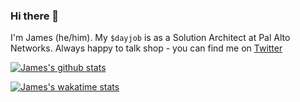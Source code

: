 ### Hi there 👋

I'm James (he/him). My `$dayjob` is as a Solution Architect at Pal Alto Networks. Always happy to talk shop - you can find me on [Twitter](https://twitter.com/jimwoolfenden)

[![James's github stats](https://github-readme-stats.vercel.app/api?username=jameswoolfenden&theme=cobalt)](https://github.com/anuraghazra/github-readme-stats)


[![James's wakatime stats](https://github-readme-stats.vercel.app/api/wakatime?username=jameswoolfenden)](https://github.com/jameswoolfenden/github-readme-stats)
<!--
**kmcquade/kmcquade** is a ✨ _special_ ✨ repository because its `README.md` (this file) appears on your GitHub profile.

Here are some ideas to get you started:

- 🔭 I’m currently working on ...
- 🌱 I’m currently learning ...
- 👯 I’m looking to collaborate on ...
- 🤔 I’m looking for help with ...
- 💬 Ask me about ...
- 📫 How to reach me: ...
- 😄 Pronouns: ...
- ⚡ Fun fact: ...
-->
